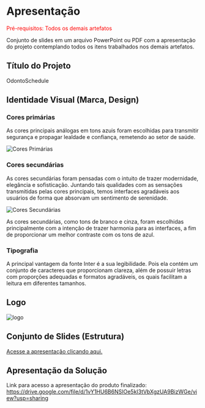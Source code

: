# Apresentação

<span style="color:red">Pré-requisitos: Todos os demais artefatos</span>

Conjunto de slides em um arquivo PowerPoint ou PDF com a apresentação do projeto contemplando todos os itens trabalhados nos demais artefatos.

## Título do Projeto

OdontoSchedule

## Identidade Visual (Marca, Design)

### Cores primárias

As cores principais análogas em tons azuis foram escolhidas para transmitir segurança e propagar lealdade e confiança, remetendo ao setor de saúde.

![Cores Primárias](https://github.com/ICEI-PUC-Minas-PMV-ADS/pmv-ads-2024-1-e2-proj-int-t5-odontoschedule/assets/57874746/395192c5-e0c1-4fc6-8eb5-86a49eb32ac5)

### Cores secundárias

As cores secundárias foram pensadas com o intuito de trazer modernidade, elegância e sofisticação. Juntando tais qualidades com as sensações transmitidas pelas cores principais, temos interfaces agradáveis aos usuários de forma que absorvam um sentimento de serenidade.

![Cores Secundárias](https://github.com/ICEI-PUC-Minas-PMV-ADS/pmv-ads-2024-1-e2-proj-int-t5-odontoschedule/assets/57874746/d671e340-49d6-4454-a20a-8ff4acb4f69c)

As cores secundárias, como tons de branco e cinza, foram escolhidas principalmente com a intenção de trazer harmonia para as interfaces, a fim de proporcionar um melhor contraste com os tons de azul.

### Tipografia

A principal vantagem da fonte Inter é a sua legibilidade. Pois ela contém um conjunto de caracteres que proporcionam clareza, além de possuir letras com proporções adequadas e formatos agradáveis, os quais facilitam a leitura em diferentes tamanhos.

## Logo

![logo](https://github.com/ICEI-PUC-Minas-PMV-ADS/pmv-ads-2024-1-e2-proj-int-t5-odontoschedule/assets/57874746/fc03ba55-7fbd-43a4-8f10-b9ba1f999b62)

## Conjunto de Slides (Estrutura)

[Acesse a apresentação clicando aqui.](../presentation/Apresentação.pdf)

## Apresentação da Solução

Link para acesso a apresentação do produto finalizado:
https://drive.google.com/file/d/1vY1HU6B6NSIOe5kI3tVbXgzUA9BizWGe/view?usp=sharing